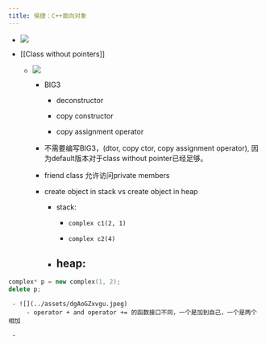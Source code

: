 ```yaml
---
title: 侯捷：C++面向对象
---
```


- ![](../assets/4OimISu99L.png)

- [[Class without pointers]]
	 - ![](../assets/VKezX1BTXV.jpeg)
		 - BIG3
			 - deconstructor

			 - copy constructor

			 - copy assignment operator

		 - 不需要编写BIG3，(dtor, copy ctor, copy assignment operator), 因为default版本对于class without pointer已经足够。

		 - friend class 允许访问private members

		 - create object in stack vs create object in heap
			 - stack:
				 - `complex c1(2, 1)`

				 - `complex c2(4)`

			 - heap:
				 - 
```c++
complex* p = new complex(1, 2);
delete p;
```

	 - ![](../assets/dgAoGZxvgu.jpeg)
		 - operator + and operator += 的函数接口不同，一个是加到自己，一个是两个相加

	 - 
